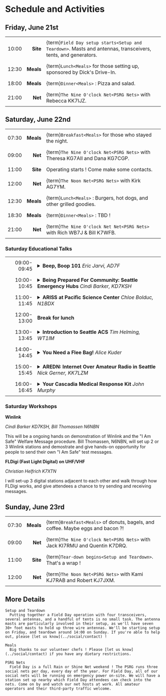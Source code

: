 # Schedule and Activities

## Friday, June 21st

|       |           |                                                                                                              |
| ----: | --------: | :----------------------------------------------------------------------------------------------------------- |
| 10:00 |  **Site** | {term}`Field Day setup starts<Setup and Teardown>`. Masts and antennas, transceivers, tents, and generators. |
| 12:30 | **Meals** | {term}`Lunch<Meals>` for those setting up, sponsored by Dick's Drive-In.                                     |
| 18:00 | **Meals** | {term}`Dinner<Meals>` : Pizza and salad.                                                                     |
| 21:00 |   **Net** | {term}`The Nine O'clock Net<PSRG Nets>` with Rebecca KK7IJZ.                                                 |


## Saturday, June 22nd

|       |           |                                                                              |
| ----: | --------: | :--------------------------------------------------------------------------- |
| 07:30 | **Meals** | {term}`Breakfast<Meals>` for those who stayed the night.                     |
| 09:00 |   **Net** | {term}`The Nine O'clock Net<PSRG Nets>` with Theresa KG7AII and Dana KG7CGP. |
| 11:00 |  **Site** | Operating starts ! Come make some contacts.                                  |
| 12:00 |   **Net** | {term}`The Noon Net<PSRG Nets>` with Kirk AG7YM.                             |
| 12:30 | **Meals** | {term}`Lunch<Meals>` : Burgers, hot dogs, and other grilled goodies.         |
| 18:30 | **Meals** | {term}`Dinner<Meals>` : TBD !                                                |
| 21:00 |   **Net** | {term}`The Nine O'clock Net Net<PSRG Nets>` with Rich WB7J & Bill K7WFB.     |

### Saturday Educational Talks

<style>
  tr td {
    padding: 0.5rem;
  }

  td.time {
    text-align: right;
    width: 5rem;
  }
</style>

<table style="width:100%">
  <tr>
    <td class="time">09:00-09:45</td>
    <td><details><summary><b>Beep, Boop 101</b> <i>Eric Jarvi, AD7F</i></summary>Join for a beginner friendly overview of how digital modes work from a basic computer science perspective. Starting from scratch, see how analog wireless signals are turned into digital bits, bytes, encodings, and data structures.Next, learn how these building blocks are then used by amateur radio algorithms, protocols, and software to compress and send different types data. This talk is for all those who have ever heard sounds like R2D2 beeping and booping over the air and want to know how it all works.</details></td>
  </tr>
  <tr>
    <td class="time">10:00-10:45</td>
    <td><details><summary><b>Being Prepared For Community: Seattle Emergency Hubs</b> <i>Cindi Barker, KD7KSH</i></summary>Emergency preparedness in Seattle, briefly discussing personal preparedness, block level preparedness and community level preparedness.  We will talk about what neighbors can do on all those levels, and what the city will do in the event of a major disaster.</details></td>
  </tr>
  <tr>
    <td class="time">11:00-11:45</td>
    <td><details><summary><b>ARISS at Pacific Science Center</b> <i>Chloe Bolduc, N1BDX</i></summary>I would like to discuss Pacific Science Center's upcoming ARISS contact for the week of August 12th, our educational plan and activities for the youth involved, and future plans for a permanent radio station; as well as WSARC's continuous support through the proposal writing and implementation.</details></td>
  </tr>
  <tr>
    <td class="time">12:00-13:00</td>
    <td><b>Break for lunch</b></td>
  <tr>
    <td class="time">13:00-13:45</td>
    <td><details><summary><b>Introduction to Seattle ACS</b> <i>Tim Helming, WT1IM</i></summary>Have you ever wondered who "those ham radio people who help out in emergencies" actually are? Tim Helming, Director of Seattle ACS, will give an overview of this 150ish-member volunteer communications group which operates under the sponsorship of Seattle's Office of Emergency Management. Learn how ACS volunteers learn, practice, and use voice and data communications to assist the City of Seattle in times of emergency or special need. Seattle ACS is always looking for new volunteers--maybe you will be the next one!</details></td>
  </tr>
  <tr>
    <td class="time">14:00-14:45</td>
    <td><details><summary><b>You Need a Flee Bag!</b> <i>Alice Kuder</i></summary>In your journey to preparedness, assembling a Flee Bag™ should be your #1 priority. A Flee Bag™ (aka, Go Kit or Bug-out Bag) is a portable tote such as a duffle bag, backpack or luggage packed with basic emergency supplies, intended to get you through the first 1-3 days following a disaster. Get your list of the 13 most essential items to include.</details></td>
  </tr>
  <tr>
    <td class="time">15:00-15:45</td>
    <td><details><summary><b>AREDN: Internet Over Amateur Radio in Seattle</b> <i>Nick Gerner, KK7LZM</i></summary>An introduction to the Amateur Radio Emergency Data Network, a digital mode mesh network providing internet-like capabilities using consumer-grade wifi gear. Also including a discussion of how AREDN is being deployed in Seattle.</details></td>
  </tr>
  <tr>
    <td class="time">16:00-16:45</td>
    <td><details><summary><b>Your Cascadia Medical Response Kit</b> <i>John Murphy</i></summary>The creation of a personal, household and neighborhood based medical response kit from a community perspective. We will discuss the fundamentals of medical kit creation and improvement, we will also discuss aspects of triage. If time permits there will be a cursory instruction on stop the bleed.</details></td>
  </tr>
</table>

### Saturday Workshops

**Winlink**

*Cindi Barker KD7KSH, Bill Thomassen N6NBN*

This will be a ongoing hands on demonstration of Winlink and the "I Am Safe" Welfare Message procedure.  Bill Thomassen, N6NBN, will set up 2 or 3 Winlink stations and demostrate and give hands-on opportunity for people to send their own "I Am Safe" test messages.

**FLDigi (Fast Light Digital) on UHF/VHF**

*Christian Helfrich K7XTN*

I will set-up 3 digital stations adjacent to each other and walk through how FLDigi works, and give attendees a chance to try sending and receiving messages.

## Sunday, June 23rd

|       |           |                                                                                 |
| ----: | --------: | :------------------------------------------------------------------------------ |
| 07:30 | **Meals** | {term}`Breakfast<Meals>` of donuts, bagels, and coffee. Maybe eggs and bacon ?! |
| 09:00 |   **Net** | {term}`The Nine O'clock Net<PSRG Nets>` with Jack KI7RMU and Quentin K7DRQ.     |
| 11:00 |  **Site** | {term}`Tear-down begins<Setup and Teardown>`. That's a wrap !                   |
| 12:00 |   **Net** | {term}`The Noon Net<PSRG Nets>` with Kami KJ7RAB and Robert KJ7JXM.             |



## More Details

<!-- LWHC Health and Wellness Net
  The [Lake Washington Ham Club](http://www.lakewashingtonhamclub.org/) runs a daily net to provide a check-in for their members and any licensed amateur operator. The net is operated from the their [Rose Hill repeater system](https://lakewashingtonhamclub.org/repeaters/). -->

```{glossary}
Setup and Teardown
  Putting together a Field Day operation with four transceivers, several antennas, and a handful of tents is no small task. The antenna masts are particularly involved in their setup, as we'll have seven 30+ foot masts to hold up three wire antennas. We'll be starting setup on Friday, and teardown around 14:00 on Sunday. If you're able to help out, please [let us know](../social/contact) !

Meals
  Big thanks to our volunteer chefs ! Please [let us know](../social/contact) if you have any dietary restrictions.

PSRG Nets
  Field Day is a full Rain or Shine Net weekend ! The PSRG runs three social nets per day, every day of the year. For Field Day, all of our social nets will be running on emergency power on-site. We will have a station set up nearby which Field Day attendees can check into the nets. Come on by and watch our net hosts at work. All amateur operators and their third-party traffic welcome.
```

